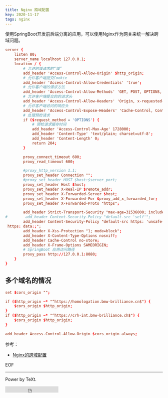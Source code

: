 ```yaml
---
title: Nginx 跨域配置
key: 2020-11-17
tags: nginx
---
```


使用SpringBoot开发前后端分离的应用，可以使用Nginx作为网关来统一解决跨域问题。

<!--more-->

```conf
server {
    listen 80;
    server_name localhost 127.0.0.1;
	location / {
		# 允许跨域请求的“域”
		add_header 'Access-Control-Allow-Origin' $http_origin;
		# 允许客户端提交Cookie
		add_header 'Access-Control-Allow-Credentials' 'true';
		# 允许客户端的请求方法
		add_header 'Access-Control-Allow-Methods' 'GET, POST, OPTIONS, DELETE, PUT';
		# 允许客户端提交的的请求头
		add_header 'Access-Control-Allow-Headers' 'Origin, x-requested-with, Content-Type, Accept, Authorization';
		# 允许客户端访问的响应头
		add_header 'Access-Control-Expose-Headers' 'Cache-Control, Content-Language, Content-Type, Expires, Last-Modified, Pragma';
		# 处理预检请求
		if ($request_method = 'OPTIONS') {
			# 预检请求缓存时间
			add_header 'Access-Control-Max-Age' 1728000;
			add_header 'Content-Type' 'text/plain; charset=utf-8';
			add_header 'Content-Length' 0;
			return 204;
		}

		proxy_connect_timeout 600;
		proxy_read_timeout 600;

        #proxy_http_version 1.1;
        proxy_set_header Connection "";
        #proxy_set_header HOST $host:$server_port;
        proxy_set_header Host $host;
		proxy_set_header X-Real-IP $remote_addr;
        proxy_set_header X-Forwarded-Server $host;
        proxy_set_header X-Forwarded-For $proxy_add_x_forwarded_for;
        proxy_set_header X-Forwarded-Proto "https";

        add_header Strict-Transport-Security "max-age=31536000; includeSubDomains" always;
#        add_header Content-Security-Policy "default-src 'self'";
        add_header Content-Security-Policy "default-src https: 'unsafe-inline' 'unsafe-eval'; connect-src https:; font-src https: data:; img-src
 https: data:;";
        add_header X-Xss-Protection "1; mode=block";
        add_header X-Content-Type-Options nosniff;
        add_header Cache-Control no-store;
        add_header X-Frame-Options SAMEORIGIN;
		# SpringBoot 应用访问路径
		proxy_pass http://127.0.0.1:8080;
	}
}
```

## 多个域名的情况

```conf
set $cors_origin "";

if ($http_origin ~* "^https://homologation.bmw-brilliance.cn$") {
    $cors_origin $http_origin;
}
if ($http_origin ~* "^https://crh-int.bmw-brilliance.ch$") {
    $cors_origin $http_origin;
}

add_header Access-Control-Allow-Origin $cors_origin always;
```

参考：

- [Nginx的跨域配置](https://www.cnblogs.com/kevinblandy/p/13294320.html)

EOF

---

Power by TeXt.

<iframe src="https://ghbtns.com/github-btn.html?user=kitian616&repo=jekyll-TeXt-theme&type=star&count=true" frameborder="0" scrolling="0" width="170px" height="20px"></iframe>


